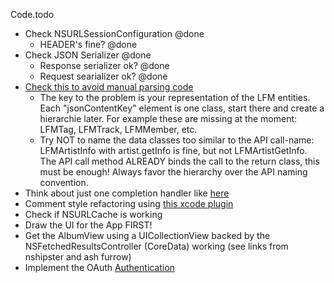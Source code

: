 Code.todo

* Check NSURLSessionConfiguration @done
	* HEADER's fine? @done
* Check JSON Serializer @done
	* Response serializer ok? @done
	* Request searializer ok? @done
* [Check this to avoid manual parsing code](http://www.merowing.info/2013/07/stop-writing-data-parsing-code-in-your-apps)
	* The key to the problem is your representation of the LFM entities. Each "jsonContentKey" element is one class, start there and create a hierarchie later. For example these are missing at the moment: LFMTag, LFMTrack, LFMMember, etc.
	* Try NOT to name the data classes too similar to the API call-name: LFMArtistInfo with artist.getInfo is fine, but not LFMArtistGetInfo. The API call method ALREADY binds the call to the return class, this must be enough! Always favor the hierarchy over the API naming convention.
* Think about just one completion handler like [here](http://nsscreencast.com/episodes/91-afnetworking-2-0)
* Comment style refactoring using [this xcode plugin](https://github.com/onevcat/VVDocumenter-Xcode)
* Check if NSURLCache is working
* Draw the UI for the App FIRST!
* Get the AlbumView using a UICollectionView backed by the NSFetchedResultsController (CoreData) working (see links from nshipster and ash furrow)
* Implement the OAuth [Authentication](http://www.last.fm/api/authentication)